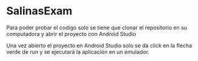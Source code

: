 # SalinasExam
Para poder probar el codigo solo se tiene que clonar el repositorio en su computadora y abrir el proyecto con Android Studio

Una vez abierto el proyecto en Android Studio solo se da click en la flecha verde de run y se ejecutará la aplicación en un emulador.
